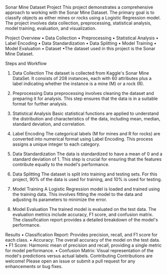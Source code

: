 Sonar Mine Dataset Project
This project demonstrates a comprehensive approach to working with the Sonar Mine Dataset. The primary goal is to classify objects as either mines or rocks using a Logistic Regression model. The project involves data collection, preprocessing, statistical analysis, model training, evaluation, and visualization.

Project Overview
• Data Collection
• Preprocessing
• Statistical Analysis
• Label Encoding
• Data Standardization
• Data Splitting
• Model Training
• Model Evaluation
• Dataset
•The dataset used in this project is the Sonar Mine Dataset.

Steps and Workflow
1. Data Collection
The dataset is collected from Kaggle's Sonar Mine DataSet. It consists of 208 instances, each with 60 attributes plus a label indicating whether the instance is a mine (M) or a rock (R).

2. Preprocessing
Data preprocessing involves cleaning the dataset and preparing it for analysis. This step ensures that the data is in a suitable format for further analysis.

3. Statistical Analysis
Basic statistical functions are applied to understand the distribution and characteristics of the data, including mean, median, standard deviation, and correlation.

4. Label Encoding
The categorical labels (M for mines and R for rocks) are converted into numerical format using Label Encoding. This process assigns a unique integer to each category.

5. Data Standardization
The data is standardized to have a mean of 0 and a standard deviation of 1. This step is crucial for ensuring that the features contribute equally to the model's performance.

6. Data Splitting
The dataset is split into training and testing sets. For this project, 90% of the data is used for training, and 10% is used for testing.

7. Model Training
A Logistic Regression model is loaded and trained using the training data. This involves fitting the model to the data and adjusting its parameters to minimize the error.

8. Model Evaluation
The trained model is evaluated on the test data. The evaluation metrics include accuracy, F1 score, and confusion matrix. The classification report provides a detailed breakdown of the model's performance.

Results
• Classification Report: Provides precision, recall, and F1 score for each class.
• Accuracy: The overall accuracy of the model on the test data.
• F1 Score: Harmonic mean of precision and recall, providing a single metric for model performance.
• Confusion Matrix: Visual representation of the model's predictions versus actual labels.
Contributing
Contributions are welcome! Please open an issue or submit a pull request for any enhancements or bug fixes.

